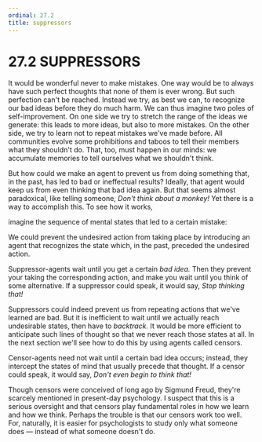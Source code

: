 ```yaml
---
ordinal: 27.2
title: suppressors
---
```


# 27.2 SUPPRESSORS 

<p>It would be wonderful never to make mistakes. One way would be to always have such perfect thoughts that none of them is ever wrong. But such perfection can't be reached. Instead we try, as best we can, to recognize our bad ideas before they do much harm. We can thus imagine two poles of self-improvement. On one side we try to stretch the range of the ideas we generate: this leads to more ideas, but also to more mistakes. On the other side, we try to learn not to repeat mistakes we've made before. All communities evolve some prohibitions and taboos to tell their members what they shouldn't do. That, too, must happen in our minds: we accumulate memories to tell ourselves what we shouldn't think.</p>
<p>But how could we make an agent to prevent us from doing something that, in the past, has led to bad or ineffectual results? Ideally, that agent would keep us from even thinking that bad idea again. But that seems almost paradoxical, like telling someone, <em>Don't think about a monkey!</em> Yet there is a way to accomplish this. To see how it works,</p>
<p>imagine the sequence of mental states that led to a certain mistake:</p>
<p>We could prevent the undesired action from taking place by introducing an agent that recognizes the state which, in the past, preceded the undesired action.</p>
<p>Suppressor-agents wait until you get a certain <em>bad idea.</em> Then they prevent your taking the corresponding action, and make you wait until you think of some alternative. If a suppressor could speak, it would say, <em>Stop thinking that!</em></p>
<p>Suppressors could indeed prevent us from repeating actions that we've learned are bad. But it is inefficient to wait until we actually reach undesirable states, then have to <em>backtrack.</em> It would be more efficient to anticipate such lines of thought so that we never reach those states at all. In the next section we'll see how to do this by using agents called censors.</p>
<p>Censor-agents need not wait until a certain bad idea occurs; instead, they intercept the states of mind that usually precede that thought. If a censor could speak, it would say, <em>Don't even begin to think that!</em></p>
<p>Though censors were conceived of long ago by Sigmund Freud, they're scarcely mentioned in present-day psychology. I suspect that this is a serious oversight and that censors play fundamental roles in how we learn and how we think. Perhaps the trouble is that our censors work too well. For, naturally, it is easier for psychologists to study only what someone does &mdash; instead of what someone doesn't do.</p>